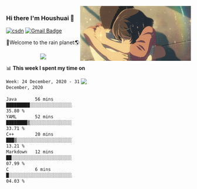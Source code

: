 <img  align='right' height="150" src="https://github.com/LikeRainDay/LikeRainDay/blob/master/pic/img_rain_1.gif?raw=true">



### Hi there I'm Houshuai :lemon:

[![csdn](https://img.shields.io/badge/-csdn-c14438?style=flat-square&logo=c&logoColor=white)](https://blog.csdn.net/qq_15807167)
[![Gmail Badge](https://img.shields.io/badge/-gmail-c14438?style=flat-square&logo=Gmail&logoColor=white&link=mailto:houshuai0816@gmail.com)](mailto:houshuai0816@gmail.com)

🚀Welcome to the rain planet🌎

<center>
<img align='center'  src="https://source.unsplash.com/random/1200x600">
</center>

📊 **This week I spent my time on**

<img align='right'   width="300" src="https://github-readme-stats.vercel.app/api?username=LikeRainDay&show_icons=true&title_color=fff&icon_color=79ff97&text_color=9f9f9f&bg_color=151515">

<!--START_SECTION:waka-->
```text
Week: 24 December, 2020 - 31 December, 2020

Java       56 mins         █████████░░░░░░░░░░░░░░░░   35.80 % 
YAML       52 mins         ████████▒░░░░░░░░░░░░░░░░   33.71 % 
C++        20 mins         ███▒░░░░░░░░░░░░░░░░░░░░░   13.21 % 
Markdown   12 mins         ██░░░░░░░░░░░░░░░░░░░░░░░   07.99 % 
C          6 mins          █░░░░░░░░░░░░░░░░░░░░░░░░   04.03 % 
```
<!--END_SECTION:waka-->
